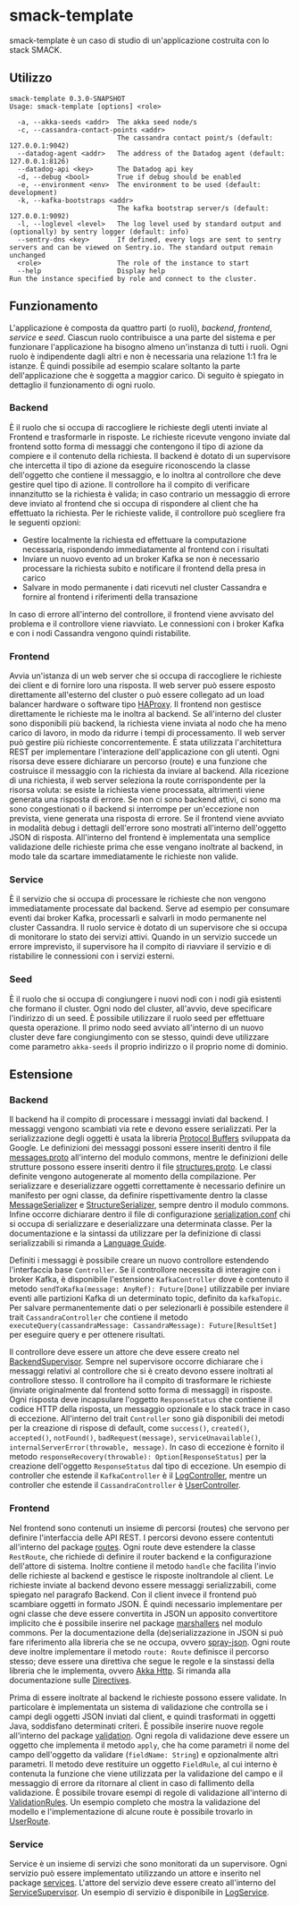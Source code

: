 # smack-template
smack-template è un caso di studio di un'applicazione costruita con lo stack SMACK.

## Utilizzo
```
smack-template 0.3.0-SNAPSHOT
Usage: smack-template [options] <role>

  -a, --akka-seeds <addr>  The akka seed node/s
  -c, --cassandra-contact-points <addr>
                           The cassandra contact point/s (default: 127.0.0.1:9042)
  --datadog-agent <addr>   The address of the Datadog agent (default: 127.0.0.1:8126)
  --datadog-api <key>      The Datadog api key
  -d, --debug <bool>       True if debug should be enabled
  -e, --environment <env>  The environment to be used (default: development)
  -k, --kafka-bootstraps <addr>
                           The kafka bootstrap server/s (default: 127.0.0.1:9092)
  -l, --loglevel <level>   The log level used by standard output and (optionally) by sentry logger (default: info)
  --sentry-dns <key>       If defined, every logs are sent to sentry servers and can be viewed on Sentry.io. The standard output remain unchanged
  <role>                   The role of the instance to start
  --help                   Display help
Run the instance specified by role and connect to the cluster.
```

## Funzionamento
L'applicazione è composta da quattro parti (o ruoli), *backend*, *frontend*, *service* e *seed*. Ciascun ruolo contribuisce a una parte del sistema e per
funzionare l'applicazione ha bisogno almeno un'instanza di tutti i ruoli. Ogni ruolo è indipendente dagli altri e non è necessaria una relazione 1:1 fra le
istanze. È quindi possibile ad esempio scalare soltanto la parte dell'applicazione che è soggetta a maggior carico. Di seguito è spiegato in dettaglio il
funzionamento di ogni ruolo.

### Backend
È il ruolo che si occupa di raccogliere le richieste degli utenti inviate al Frontend e trasformarle in risposte. Le richieste ricevute vengono inviate dal
frontend sotto forma di messaggi che contengono il tipo di azione da compiere e il contenuto della richiesta. Il backend è dotato di un supervisore che
intercetta il tipo di azione da eseguire riconoscendo la classe dell'oggetto che contiene il messaggio, e lo inoltra al controllore che deve gestire quel tipo
di azione. Il controllore ha il compito di verificare innanzitutto se la richiesta è valida; in caso contrario un messaggio di errore deve inviato al frontend
che si occupa di rispondere al client che ha effettuato la richiesta. Per le richieste valide, il controllore può scegliere fra le seguenti opzioni:
- Gestire localmente la richiesta ed effettuare la computazione necessaria, rispondendo immediatamente al frontend con i risultati
- Inviare un nuovo evento ad un broker Kafka se non è necessario processare la richiesta subito e notificare il frontend della presa in carico
- Salvare in modo permanente i dati ricevuti nel cluster Cassandra e fornire al frontend i riferimenti della transazione

In caso di errore all'interno del controllore, il frontend viene avvisato del problema e il controllore viene riavviato. Le connessioni con i broker Kafka e
con i nodi Cassandra vengono quindi ristabilite.

### Frontend
Avvia un'istanza di un web server che si occupa di raccogliere le richieste dei client e di fornire loro una risposta. Il web server può essere esposto
direttamente all'esterno del cluster o può essere collegato ad un load balancer hardware o software tipo [HAProxy](http://www.haproxy.org/).
Il frontend non gestisce direttamente le richieste ma le inoltra al backend. Se all'interno del cluster sono disponibili più backend, la richiesta viene
inviata al nodo che ha meno carico di lavoro, in modo da ridurre i tempi di processamento. Il web server può gestire più richieste concorrentemente. È stata
utilizzata l'architettura REST per implementare l'interazione dell'applicazione con gli utenti. Ogni risorsa deve essere dichiarare un percorso (route) e una
funzione che costruisce il messaggio con la richiesta da inviare al backend. Alla ricezione di una richiesta, il web server seleziona la route corrispondente
per la risorsa voluta: se esiste la richiesta viene processata, altrimenti viene generata una risposta di errore. Se non ci sono backend attivi, ci sono
ma sono congestionati o il backend si interrompe per un'eccezione non prevista, viene generata una risposta di errore. Se il frontend viene avviato in modalità
debug i dettagli dell'errore sono mostrati all'interno dell'oggetto JSON di risposta. All'interno del frontend è implementata una semplice validazione delle
richieste prima che esse vengano inoltrate al backend, in modo tale da scartare immediatamente le richieste non valide.

### Service
È il servizio che si occupa di processare le richieste che non vengono immediatamente processate dal backend. Serve ad esempio per consumare eventi dai broker
Kafka, processarli e salvarli in modo permanente nel cluster Cassandra. Il ruolo service è dotato di un supervisore che si occupa di monitorare lo stato
dei servizi attivi. Quando in un servizio succede un errore imprevisto, il supervisore ha il compito di riavviare il servizio e di ristabilire
le connessioni con i servizi esterni.

### Seed
È il ruolo che si occupa di congiungere i nuovi nodi con i nodi già esistenti che formano il cluster. Ogni nodo del cluster, all'avvio, deve specificare
l'indirizzo di un seed. È possibile utilizzare il ruolo seed per effettuare questa operazione. Il primo nodo seed avviato all'interno di un nuovo cluster
deve fare congiungimento con se stesso, quindi deve utilizzare come parametro `akka-seeds` il proprio indirizzo o il proprio nome di dominio.

## Estensione

### Backend
Il backend ha il compito di processare i messaggi inviati dal backend. I messaggi vengono scambiati via rete e devono essere serializzati. Per la
serializzazione degli oggetti è usata la libreria [Protocol Buffers](https://developers.google.com/protocol-buffers/) sviluppata da Google. Le definizioni
dei messaggi possoni essere inseriti dentro il file [messages.proto](/commons/src/main/protobuf/messages.proto) all'interno del modulo commons, mentre le
definizioni delle strutture possono essere inseriti dentro il file [structures.proto](/commons/src/main/protobuf/structures.proto). Le classi definite
vengono autogenerate al momento della compilazione. Per serializzare e deserializzare oggetti correttamente è necessario definire un manifesto per ogni
classe, da definire rispettivamente dentro la classe [MessageSerializer](/commons/src/main/scala/smack/commons/serialization/MessageSerializer.scala) e
[StructureSerializer](/commons/src/main/scala/smack/commons/serialization/StructureSerializer.scala), sempre dentro il modulo commons.
Infine occorre dichiarare dentro il file di configurazione [serialization.conf](/commons/src/main/resources/serialization.conf) chi si occupa di serializzare
e deserializzare una determinata classe. Per la documentazione e la sintassi da utilizzare per la definizione di classi serializzabili si rimanda a
[Language Guide](https://developers.google.com/protocol-buffers/docs/proto3).

Definiti i messaggi è possibile creare un nuovo controllore estendendo l'interfaccia base `Controller`. Se il controllore necessita di interagire con i broker
Kafka, è disponibile l'estensione `KafkaController` dove è contenuto il metodo `sendToKafka(message: AnyRef): Future[Done]` utilizzabile per inviare eventi
alle partizioni Kafka di un determinato topic, definito da `kafkaTopic`. Per salvare permanentemente dati o per selezionarli è possibile estendere il trait
`CassandraController` che contiene il metodo `executeQuery(cassandraMessage: CassandraMessage): Future[ResultSet]` per eseguire query e per ottenere
risultati.

Il controllore deve essere un attore che deve essere creato nel [BackendSupervisor](/src/main/scala/smack/backend/BackendSupervisor.scala). Sempre nel
supervisore occorre dichiarare che i messaggi relativi al controllore che si è creato devono essere inoltrati al controllore stesso. Il controllore ha il
compito di trasformare le richieste (inviate originalmente dal frontend sotto forma di messaggi) in risposte. Ogni risposta deve incapsulare l'oggetto
`ResponseStatus` che contiene il codice HTTP della risposta, un messaggio opzionale e lo stack trace in caso di eccezione. All'interno del trait `Controller`
sono già disponibili dei metodi per la creazione di rispose di default, come `success()`, `created()`, `accepted()`, `notFound()`, `badRequest(message)`,
`serviceUnavailable()`, `internalServerError(throwable, message)`. In caso di eccezione è fornito il metodo `responseRecovery(throwable): Option[ResponseStatus]`
per la creazione dell'oggetto `ResponseStatus` dal tipo di eccezione. Un esempio di controller che estende il `KafkaController` è il
[LogController](/src/main/scala/smack/backend/controllers/LogController.scala), mentre un controller che estende il `CassandraController` è
[UserController](/src/main/scala/smack/backend/controllers/UserController.scala).

### Frontend
Nel frontend sono contenuti un insieme di percorsi (routes) che servono per definire l'interfaccia delle API REST. I percorsi devono essere contentuti
all'interno del package [routes](/src/main/scala/smack/frontend/routes). Ogni route deve estendere la classe `RestRoute`, che richiede di definire il
router backend e la configurazione dell'attore di sistema. Inoltre contiene il metodo `handle` che facilita l'invio delle richieste al backend e gestisce
le risposte inoltrandole al client. Le richieste inviate al backend devono essere messaggi serializzabili, come spiegato nel paragrafo Backend. Con il client
invece il frontend può scambiare oggetti in formato JSON. È quindi necessario implementare per ogni classe che deve essere convertita in JSON un apposito
convertitore implicito che è possibile inserire nel package [marshallers](/commons/src/main/scala/smack/commons/mashallers) nel modulo commons.
Per la documentazione della (de)serializzazione in JSON si può fare riferimento alla libreria che se ne occupa, ovvero
[spray-json](https://github.com/spray/spray-json). Ogni route deve inoltre implementare il metodo `route: Route` definisce il percorso stesso; deve essere
una direttiva che segue le regole e la sinstassi della libreria che le implementa, ovvero [Akka Http](https://doc.akka.io/docs/akka-http/current/index.html).
Si rimanda alla documentazione sulle [Directives](https://doc.akka.io/docs/akka-http/current/routing-dsl/directives/index.html).

Prima di essere inoltrate al backend le richieste possono essere validate. In particolare è implementata un sistema di validazione che controlla se i campi
degli oggetti JSON inviati dal client, e quindi trasformati in oggetti Java, soddisfano determinati criteri. È possibile inserire nuove regole all'interno
del package [validation](/src/main/scala/smack/frontend/validation). Ogni regola di validazione deve essere un oggetto che implementa il metodo `apply`, che
ha come parametri il nome del campo dell'oggetto da validare (`fieldName: String`) e opzionalmente altri parametri. Il metodo deve restituire un oggetto
`FieldRule`, al cui interno è contenuta la funzione che viene utilizzata per la validazione del campo e il messaggio di errore da ritornare al client in caso
di fallimento della validazione. È possibile trovare esempi di regole di validazione all'interno di
[ValidationRules](/src/main/scala/smack/frontend/validation/ValidationRules.scala). Un esempio completo che mostra la validazione del modello e
l'implementazione di alcune route è possibile trovarlo in [UserRoute](/src/main/scala/smack/frontend/routes/UserRoute.scala).

### Service
Service è un insieme di servizi che sono monitorati da un supervisore. Ogni servizio può essere implementato utilizzando un attore e inserito nel package
[services](/src/main/scala/smack/backend/services). L'attore del servizio deve essere creato all'interno del
[ServiceSupervisor](/src/main/scala/smack/backend/ServiceSupervisor.scala). Un esempio di servizio è disponibile in
[LogService](/src/main/scala/smack/backend/services/LogService.scala).
